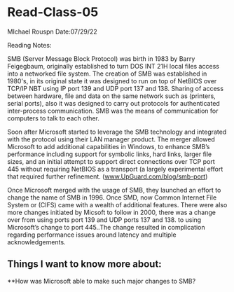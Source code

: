 # Read-Class-05

MIchael Rouspn 
Date:07/29/22

Reading Notes:

SMB (Server Message Block Protocol) was birth in 1983 by Barry Feigegbaum, originally established to turn DOS INT 21H local files access into a networked file system. The creation of SMB was established in 1980's, in its original state it was designed to run on top of NetBIOS over TCP/IP NBT using IP port 139 and UDP port 137 and 138. Sharing of access between hardware, file and data on the same network such as (printers, serial ports), also it was designed to carry out protocols  for authenticated inter-process communication. SMB was the means of communication for computers to talk to each other. 

Soon after Microsoft  started to leverage the SMB technology and integrated with the protocol using their LAN manager product. The merger allowed Microsoft to add additional capabilities in  Windows, to enhance SMB’s performance including support for symbolic links, hard links, larger file sizes, and an initial attempt to support direct connections over TCP port 445 without requiring NetBIOS as a transport (a largely experimental effort that required further refinement. (www.UpGuard.com/blog/smb-port)


Once Microsoft merged with the usage of SMB, they launched an effort to change the name of SMB in 1996. Once SMD, now Common Internet File System or (CIFS) came with a wealth of additional features. There were also more changes initiated by Micsoft to follow in 2000, there was a change over from using ports port 139 and UDP ports 137 and 138. to using Microsoft’s change to port 445..The change resulted in complication regarding performance issues around latency and multiple acknowledgements. 



## Things I want to know more about:

**How was Microsoft able to make such major changes to SMB? 
